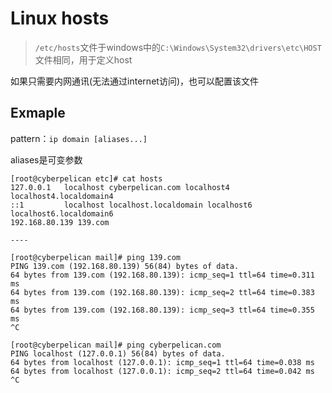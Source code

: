 # Linux  hosts

> `/etc/hosts`文件于windows中的`C:\Windows\System32\drivers\etc\HOST`文件相同，用于定义host

如果只需要内网通讯(无法通过internet访问)，也可以配置该文件

## Exmaple

pattern：`ip domain [aliases...]`

aliases是可变参数

```
[root@cyberpelican etc]# cat hosts
127.0.0.1   localhost cyberpelican.com localhost4 localhost4.localdomain4
::1         localhost localhost.localdomain localhost6 localhost6.localdomain6
192.168.80.139 139.com

----

[root@cyberpelican mail]# ping 139.com
PING 139.com (192.168.80.139) 56(84) bytes of data.
64 bytes from 139.com (192.168.80.139): icmp_seq=1 ttl=64 time=0.311 ms
64 bytes from 139.com (192.168.80.139): icmp_seq=2 ttl=64 time=0.383 ms
64 bytes from 139.com (192.168.80.139): icmp_seq=3 ttl=64 time=0.355 ms
^C

[root@cyberpelican mail]# ping cyberpelican.com
PING localhost (127.0.0.1) 56(84) bytes of data.
64 bytes from localhost (127.0.0.1): icmp_seq=1 ttl=64 time=0.038 ms
64 bytes from localhost (127.0.0.1): icmp_seq=2 ttl=64 time=0.042 ms
^C
```

